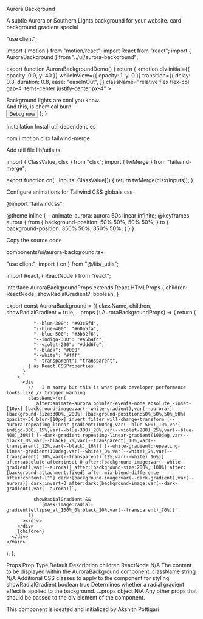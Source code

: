 Aurora Background

A subtle Aurora or Southern Lights background for your website.
card
background
gradient
special

"use client";

import { motion } from "motion/react";
import React from "react";
import { AuroraBackground } from "../ui/aurora-background";

export function AuroraBackgroundDemo() {
return (
<AuroraBackground>
<motion.div
initial={{ opacity: 0.0, y: 40 }}
whileInView={{ opacity: 1, y: 0 }}
transition={{
          delay: 0.3,
          duration: 0.8,
          ease: "easeInOut",
        }}
className="relative flex flex-col gap-4 items-center justify-center px-4" >
<div className="text-3xl md:text-7xl font-bold dark:text-white text-center">
Background lights are cool you know.
</div>
<div className="font-extralight text-base md:text-4xl dark:text-neutral-200 py-4">
And this, is chemical burn.
</div>
<button className="bg-black dark:bg-white rounded-full w-fit text-white dark:text-black px-4 py-2">
Debug now
</button>
</motion.div>
</AuroraBackground>
);
}

Installation
Install util dependencies

npm i motion clsx tailwind-merge

Add util file
lib/utils.ts

import { ClassValue, clsx } from "clsx";
import { twMerge } from "tailwind-merge";

export function cn(...inputs: ClassValue[]) {
return twMerge(clsx(inputs));
}

Configure animations for Tailwind CSS
globals.css

@import "tailwindcss";

@theme inline {
--animate-aurora: aurora 60s linear infinite;
@keyframes aurora {
from {
background-position:
50% 50%,
50% 50%;
}
to {
background-position:
350% 50%,
350% 50%;
}
}
}

Copy the source code

components/ui/aurora-background.tsx

"use client";
import { cn } from "@/lib/\_utils";

import React, { ReactNode } from "react";

interface AuroraBackgroundProps extends React.HTMLProps<HTMLDivElement> {
children: ReactNode;
showRadialGradient?: boolean;
}

export const AuroraBackground = ({
className,
children,
showRadialGradient = true,
...props
}: AuroraBackgroundProps) => {
return (
<main>
<div
className={cn(
"transition-bg relative flex h-[100vh] flex-col items-center justify-center bg-zinc-50 text-slate-950 dark:bg-zinc-900",
className,
)}
{...props} >
<div
className="absolute inset-0 overflow-hidden"
style={
{
"--aurora":
"repeating-linear-gradient(100deg,#3b82f6_10%,#a5b4fc_15%,#93c5fd_20%,#ddd6fe_25%,#60a5fa_30%)",
"--dark-gradient":
"repeating-linear-gradient(100deg,#000_0%,#000_7%,transparent_10%,transparent_12%,#000_16%)",
"--white-gradient":
"repeating-linear-gradient(100deg,#fff_0%,#fff_7%,transparent_10%,transparent_12%,#fff_16%)",

              "--blue-300": "#93c5fd",
              "--blue-400": "#60a5fa",
              "--blue-500": "#3b82f6",
              "--indigo-300": "#a5b4fc",
              "--violet-200": "#ddd6fe",
              "--black": "#000",
              "--white": "#fff",
              "--transparent": "transparent",
            } as React.CSSProperties
          }
        >
          <div
            //   I'm sorry but this is what peak developer performance looks like // trigger warning
            className={cn(
              `after:animate-aurora pointer-events-none absolute -inset-[10px] [background-image:var(--white-gradient),var(--aurora)] [background-size:300%,_200%] [background-position:50%_50%,50%_50%] opacity-50 blur-[10px] invert filter will-change-transform [--aurora:repeating-linear-gradient(100deg,var(--blue-500)_10%,var(--indigo-300)_15%,var(--blue-300)_20%,var(--violet-200)_25%,var(--blue-400)_30%)] [--dark-gradient:repeating-linear-gradient(100deg,var(--black)_0%,var(--black)_7%,var(--transparent)_10%,var(--transparent)_12%,var(--black)_16%)] [--white-gradient:repeating-linear-gradient(100deg,var(--white)_0%,var(--white)_7%,var(--transparent)_10%,var(--transparent)_12%,var(--white)_16%)] after:absolute after:inset-0 after:[background-image:var(--white-gradient),var(--aurora)] after:[background-size:200%,_100%] after:[background-attachment:fixed] after:mix-blend-difference after:content-[""] dark:[background-image:var(--dark-gradient),var(--aurora)] dark:invert-0 after:dark:[background-image:var(--dark-gradient),var(--aurora)]`,

              showRadialGradient &&
                `[mask-image:radial-gradient(ellipse_at_100%_0%,black_10%,var(--transparent)_70%)]`,
            )}
          ></div>
        </div>
        {children}
      </div>
    </main>

);
};

Props
Prop Type Default Description
children ReactNode N/A The content to be displayed within the AuroraBackground component.
className string N/A Additional CSS classes to apply to the component for styling.
showRadialGradient boolean true Determines whether a radial gradient effect is applied to the background.
...props object N/A Any other props that should be passed to the div element of the component.

This component is ideated and initialized by Akshith Pottigari
